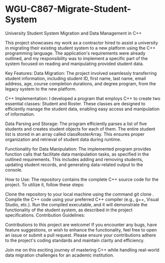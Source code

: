 # WGU-C867-Migrate-Student-System
University Student System Migration and Data Management in C++

This project showcases my work as a contractor hired to assist a university in migrating their existing student system to a new platform using the C++ programming language. The application's requirements were already outlined, and my responsibility was to implement a specific part of the system focused on reading and manipulating provided student data.

Key Features:
Data Migration: The project involved seamlessly transferring student information, including student ID, first name, last name, email address, age, course completion durations, and degree program, from the legacy system to the new platform.

C++ Implementation: I developed a program that employs C++ to create two essential classes: Student and Roster. These classes are designed to efficiently manage the student data, enabling easy access and manipulation of information.

Data Parsing and Storage: The program efficiently parses a list of five students and creates student objects for each of them. The entire student list is stored in an array called classRosterArray. This ensures proper organization and retrieval of student data during runtime.

Functionality for Data Manipulation: The implemented program provides function calls that facilitate data manipulation tasks, as specified in the outlined requirements. This includes adding and removing students, updating student records, and generating data-related output to the console.

How to Use:
The repository contains the complete C++ source code for the project. To utilize it, follow these steps:

Clone the repository to your local machine using the command git clone <repository-url>.
Compile the C++ code using your preferred C++ compiler (e.g., g++, Visual Studio, etc.).
Run the compiled executable, and it will demonstrate the functionality of the student system, as described in the project specifications.
Contribution Guidelines:

Contributions to this project are welcome! If you encounter any bugs, have feature suggestions, or wish to enhance the functionality, feel free to open an issue or submit a pull request. Please ensure your contributions adhere to the project's coding standards and maintain clarity and efficiency.

Join me on this exciting journey of mastering C++ while handling real-world data migration challenges for an academic institution.
